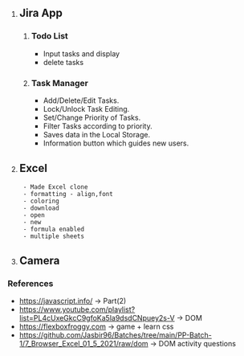 
1. ## **Jira App**              
    1. ### **Todo List** 
        - Input tasks and display
        - delete tasks
    2. ### **Task Manager**
       - Add/Delete/Edit Tasks.
        - Lock/Unlock Task Editing.
        - Set/Change Priority of Tasks.
        - Filter Tasks according to priority.
        - Saves data in the Local Storage.
        - Information button which guides new users.

2. ## **Excel**
        - Made Excel clone
        - formatting - align,font
        - coloring
        - download
        - open
        - new
        - formula enabled
        - multiple sheets
4. ## **Camera**


### References
* https://javascript.info/ -> Part(2)
* https://www.youtube.com/playlist?list=PL4cUxeGkcC9gfoKa5la9dsdCNpuey2s-V -> DOM 
* https://flexboxfroggy.com -> game + learn css
* https://github.com/Jasbir96/Batches/tree/main/PP-Batch-1/7_Browser_Excel_01_5_2021/raw/dom -> DOM activity questions
 

